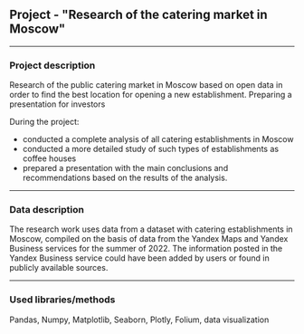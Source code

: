 ## Project - "Research of the catering market in Moscow"
___
### Project description
Research of the public catering market in Moscow based on open data in order to find the best location for opening a new establishment. Preparing a presentation for investors

During the project:

- conducted a complete analysis of all catering establishments in Moscow
- conducted a more detailed study of such types of establishments as coffee houses
- prepared a presentation with the main conclusions and recommendations based on the results of the analysis.
___
### Data description
The research work uses data from a dataset with catering establishments in Moscow, compiled on the basis of data from the Yandex Maps and Yandex Business services for the summer of 2022. The information posted in the Yandex Business service could have been added by users or found in publicly available sources. 
___
### Used libraries/methods
Pandas, Numpy, Matplotlib, Seaborn, Plotly, Folium, data visualization
